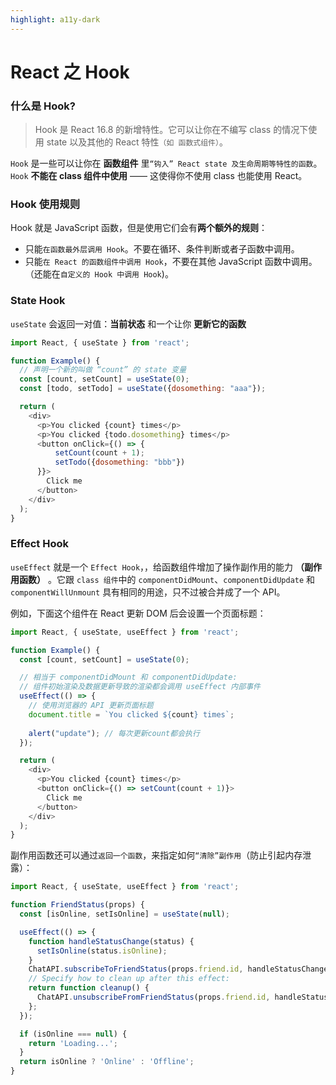 ```yaml
---
highlight: a11y-dark
---
```

# React 之 Hook

### 什么是 Hook?
> Hook 是 React 16.8 的新增特性。它可以让你在不编写 class 的情况下使用 state 以及其他的 React 特性`（如 函数式组件）`。

`Hook` 是一些可以让你在 **函数组件** 里`“钩入” React state 及生命周期等特性的函数`。`Hook` **不能在 class 组件中使用** —— 这使得你不使用 class 也能使用 React。

### Hook 使用规则
Hook 就是 JavaScript 函数，但是使用它们会有**两个额外的规则**：

- 只能`在函数最外层调用 Hook`。不要在循环、条件判断或者子函数中调用。
- 只能`在 React 的函数组件中调用 Hook`，不要在其他 JavaScript 函数中调用。（还能在`自定义的 Hook 中调用 Hook`)。


### State Hook
`useState` 会返回一对值：**当前状态** 和一个让你 **更新它的函数**
```js
import React, { useState } from 'react';

function Example() {
  // 声明一个新的叫做 “count” 的 state 变量
  const [count, setCount] = useState(0);
  const [todo, setTodo] = useState({dosomething: "aaa"});

  return (
    <div>
      <p>You clicked {count} times</p>
      <p>You clicked {todo.dosomething} times</p>
      <button onClick={() => {
          setCount(count + 1);
          setTodo({dosomething: "bbb"})
      }}>
        Click me
      </button>
    </div>
  );
}
```


### Effect Hook
`useEffect` 就是一个 `Effect Hook`，，给函数组件增加了操作副作用的能力 **（副作用函数）** 。它跟 `class 组件`中的 `componentDidMount`、`componentDidUpdate` 和 `componentWillUnmount` 具有相同的用途，只不过被合并成了一个 API。

例如，下面这个组件在 React 更新 DOM 后会设置一个页面标题：
```js
import React, { useState, useEffect } from 'react';

function Example() {
  const [count, setCount] = useState(0);

  // 相当于 componentDidMount 和 componentDidUpdate: 
  // 组件初始渲染及数据更新导致的渲染都会调用 useEffect 内部事件
  useEffect(() => {
    // 使用浏览器的 API 更新页面标题
    document.title = `You clicked ${count} times`;
    
    alert("update"); // 每次更新count都会执行
  });

  return (
    <div>
      <p>You clicked {count} times</p>
      <button onClick={() => setCount(count + 1)}>
        Click me
      </button>
    </div>
  );
}
```

副作用函数还可以通过`返回一个函数`，来指定如何`“清除”副作用`（防止引起内存泄露）：
```js
import React, { useState, useEffect } from 'react';

function FriendStatus(props) {
  const [isOnline, setIsOnline] = useState(null);

  useEffect(() => {
    function handleStatusChange(status) {
      setIsOnline(status.isOnline);
    }
    ChatAPI.subscribeToFriendStatus(props.friend.id, handleStatusChange);
    // Specify how to clean up after this effect:
    return function cleanup() {
      ChatAPI.unsubscribeFromFriendStatus(props.friend.id, handleStatusChange);
    };
  });

  if (isOnline === null) {
    return 'Loading...';
  }
  return isOnline ? 'Online' : 'Offline';
}
```
